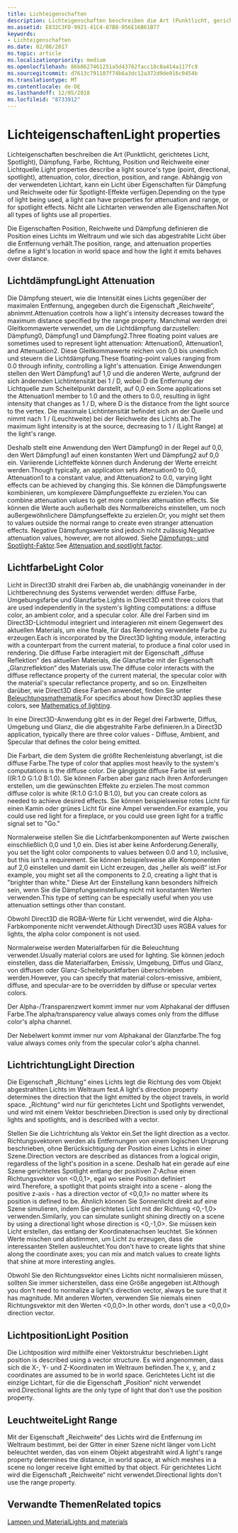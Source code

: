 ```yaml
---
title: Lichteigenschaften
description: Lichteigenschaften beschreiben die Art (Punktlicht, gerichtetes Licht, Spotlight), Dämpfung, Farbe, Richtung, Position und Reichweite einer Lichtquelle.
ms.assetid: E832C3FD-9921-41C4-87B8-056E16B61B77
keywords:
- Lichteigenschaften
ms.date: 02/08/2017
ms.topic: article
ms.localizationpriority: medium
ms.openlocfilehash: 86b8627461251a5d43762facc18c8a414a117fc9
ms.sourcegitcommit: d7613c791107f74b6a3dc12a372d9de916c0454b
ms.translationtype: MT
ms.contentlocale: de-DE
ms.lasthandoff: 12/05/2018
ms.locfileid: "8733912"
---
```

# <a name="light-properties"></a><span data-ttu-id="22b27-104">Lichteigenschaften</span><span class="sxs-lookup"><span data-stu-id="22b27-104">Light properties</span></span>


<span data-ttu-id="22b27-105">Lichteigenschaften beschreiben die Art (Punktlicht, gerichtetes Licht, Spotlight), Dämpfung, Farbe, Richtung, Position und Reichweite einer Lichtquelle.</span><span class="sxs-lookup"><span data-stu-id="22b27-105">Light properties describe a light source's type (point, directional, spotlight), attenuation, color, direction, position, and range.</span></span> <span data-ttu-id="22b27-106">Abhängig von der verwendeten Lichtart, kann ein Licht über Eigenschaften für Dämpfung und Reichweite oder für Spotlight-Effekte verfügen.</span><span class="sxs-lookup"><span data-stu-id="22b27-106">Depending on the type of light being used, a light can have properties for attenuation and range, or for spotlight effects.</span></span> <span data-ttu-id="22b27-107">Nicht alle Lichtarten verwenden alle Eigenschaften.</span><span class="sxs-lookup"><span data-stu-id="22b27-107">Not all types of lights use all properties.</span></span>

<span data-ttu-id="22b27-108">Die Eigenschaften Position, Reichweite und Dämpfung definieren die Position eines Lichts im Weltraum und wie sich das abgestrahlte Licht über die Entfernung verhält.</span><span class="sxs-lookup"><span data-stu-id="22b27-108">The position, range, and attenuation properties define a light's location in world space and how the light it emits behaves over distance.</span></span>

## <a name="span-idlightattenuationspanspan-idlightattenuationspanspan-idlightattenuationspanlight-attenuation"></a><span data-ttu-id="22b27-109"><span id="Light_Attenuation"></span><span id="light_attenuation"></span><span id="LIGHT_ATTENUATION"></span>Lichtdämpfung</span><span class="sxs-lookup"><span data-stu-id="22b27-109"><span id="Light_Attenuation"></span><span id="light_attenuation"></span><span id="LIGHT_ATTENUATION"></span>Light Attenuation</span></span>


<span data-ttu-id="22b27-110">Die Dämpfung steuert, wie die Intensität eines Lichts gegenüber der maximalen Entfernung, angegeben durch die Eigenschaft „Reichweite“, abnimmt.</span><span class="sxs-lookup"><span data-stu-id="22b27-110">Attenuation controls how a light's intensity decreases toward the maximum distance specified by the range property.</span></span> <span data-ttu-id="22b27-111">Manchmal werden drei Gleitkommawerte verwendet, um die Lichtdämpfung darzustellen: Dämpfung0, Dämpfung1 und Dämpfung2.</span><span class="sxs-lookup"><span data-stu-id="22b27-111">Three floating point values are sometimes used to represent light attenuation: Attenuation0, Attenuation1, and Attenuation2.</span></span> <span data-ttu-id="22b27-112">Diese Gleitkommawerte reichen von 0,0 bis unendlich und steuern die Lichtdämpfung.</span><span class="sxs-lookup"><span data-stu-id="22b27-112">These floating-point values ranging from 0.0 through infinity, controlling a light's attenuation.</span></span> <span data-ttu-id="22b27-113">Einige Anwendungen stellen den Wert Dämpfung1 auf 1,0 und die anderen Werte, aufgrund der sich ändernden Lichtintensität bei 1 / D, wobei D die Entfernung der Lichtquelle zum Scheitelpunkt darstellt, auf 0,0 ein.</span><span class="sxs-lookup"><span data-stu-id="22b27-113">Some applications set the Attenuation1 member to 1.0 and the others to 0.0, resulting in light intensity that changes as 1 / D, where D is the distance from the light source to the vertex.</span></span> <span data-ttu-id="22b27-114">Die maximale Lichtintensität befindet sich an der Quelle und nimmt nach 1 / (Leuchtweite) bei der Reichweite des Lichts ab.</span><span class="sxs-lookup"><span data-stu-id="22b27-114">The maximum light intensity is at the source, decreasing to 1 / (Light Range) at the light's range.</span></span>

<span data-ttu-id="22b27-115">Deshalb stellt eine Anwendung den Wert Dämpfung0 in der Regel auf 0,0, den Wert Dämpfung1 auf einen konstanten Wert und Dämpfung2 auf 0,0 ein. Variierende Lichteffekte können durch Änderung der Werte erreicht werden.</span><span class="sxs-lookup"><span data-stu-id="22b27-115">Though typically, an application sets Attenuation0 to 0.0, Attenuation1 to a constant value, and Attenuation2 to 0.0, varying light effects can be achieved by changing this.</span></span> <span data-ttu-id="22b27-116">Sie können die Dämpfungswerte kombinieren, um komplexere Dämpfungseffekte zu erzielen.</span><span class="sxs-lookup"><span data-stu-id="22b27-116">You can combine attenuation values to get more complex attenuation effects.</span></span> <span data-ttu-id="22b27-117">Sie können die Werte auch außerhalb des Normalbereichs einstellen, um noch außergewöhnlichere Dämpfungseffekte zu erzielen.</span><span class="sxs-lookup"><span data-stu-id="22b27-117">Or, you might set them to values outside the normal range to create even stranger attenuation effects.</span></span> <span data-ttu-id="22b27-118">Negative Dämpfungswerte sind jedoch nicht zulässig.</span><span class="sxs-lookup"><span data-stu-id="22b27-118">Negative attenuation values, however, are not allowed.</span></span> <span data-ttu-id="22b27-119">Siehe [Dämpfungs- und Spotlight-Faktor](attenuation-and-spotlight-factor.md).</span><span class="sxs-lookup"><span data-stu-id="22b27-119">See [Attenuation and spotlight factor](attenuation-and-spotlight-factor.md).</span></span>

## <a name="span-idlightcolorspanspan-idlightcolorspanspan-idlightcolorspanlight-color"></a><span data-ttu-id="22b27-120"><span id="Light_Color"></span><span id="light_color"></span><span id="LIGHT_COLOR"></span>Lichtfarbe</span><span class="sxs-lookup"><span data-stu-id="22b27-120"><span id="Light_Color"></span><span id="light_color"></span><span id="LIGHT_COLOR"></span>Light Color</span></span>


<span data-ttu-id="22b27-121">Licht in Direct3D strahlt drei Farben ab, die unabhängig voneinander in der Lichtberechnung des Systems verwendet werden: diffuse Farbe, Umgebungsfarbe und Glanzfarbe.</span><span class="sxs-lookup"><span data-stu-id="22b27-121">Lights in Direct3D emit three colors that are used independently in the system's lighting computations: a diffuse color, an ambient color, and a specular color.</span></span> <span data-ttu-id="22b27-122">Alle drei Farben sind im Direct3D-Lichtmodul integriert und interagieren mit einem Gegenwert des aktuellen Materials, um eine finale, für das Rendering verwendete Farbe zu erzeugen.</span><span class="sxs-lookup"><span data-stu-id="22b27-122">Each is incorporated by the Direct3D lighting module, interacting with a counterpart from the current material, to produce a final color used in rendering.</span></span> <span data-ttu-id="22b27-123">Die diffuse Farbe interagiert mit der Eigenschaft „diffuse Reflektion“ des aktuellen Materials, die Glanzfarbe mit der Eigenschaft „Glanzreflektion“ des Materials usw.</span><span class="sxs-lookup"><span data-stu-id="22b27-123">The diffuse color interacts with the diffuse reflectance property of the current material, the specular color with the material's specular reflectance property, and so on.</span></span> <span data-ttu-id="22b27-124">Einzelheiten darüber, wie Direct3D diese Farben anwendet, finden Sie unter [Beleuchtungsmathematik](mathematics-of-lighting.md).</span><span class="sxs-lookup"><span data-stu-id="22b27-124">For specifics about how Direct3D applies these colors, see [Mathematics of lighting](mathematics-of-lighting.md).</span></span>

<span data-ttu-id="22b27-125">In eine Direct3D-Anwendung gibt es in der Regel drei Farbwerte, Diffus, Umgebung und Glanz, die die abgestrahlte Farbe definieren.</span><span class="sxs-lookup"><span data-stu-id="22b27-125">In a Direct3D application, typically there are three color values - Diffuse, Ambient, and Specular that defines the color being emitted.</span></span>

<span data-ttu-id="22b27-126">Die Farbart, die dem System die größte Rechenleistung abverlangt, ist die diffuse Farbe.</span><span class="sxs-lookup"><span data-stu-id="22b27-126">The type of color that applies most heavily to the system's computations is the diffuse color.</span></span> <span data-ttu-id="22b27-127">Die gängigste diffuse Farbe ist weiß ((R:1.0 G:1.0 B:1.0). Sie können Farben aber ganz nach ihren Anforderungen erstellen, um die gewünschten Effekte zu erzielen.</span><span class="sxs-lookup"><span data-stu-id="22b27-127">The most common diffuse color is white (R:1.0 G:1.0 B:1.0), but you can create colors as needed to achieve desired effects.</span></span> <span data-ttu-id="22b27-128">Sie können beispielsweise rotes Licht für einen Kamin oder grünes Licht für eine Ampel verwenden.</span><span class="sxs-lookup"><span data-stu-id="22b27-128">For example, you could use red light for a fireplace, or you could use green light for a traffic signal set to "Go."</span></span>

<span data-ttu-id="22b27-129">Normalerweise stellen Sie die Lichtfarbenkomponenten auf Werte zwischen einschließlich 0,0 und 1,0 ein. Dies ist aber keine Anforderung.</span><span class="sxs-lookup"><span data-stu-id="22b27-129">Generally, you set the light color components to values between 0.0 and 1.0, inclusive, but this isn't a requirement.</span></span> <span data-ttu-id="22b27-130">Sie können beispielsweise alle Komponenten auf 2,0 einstellen und damit ein Licht erzeugen, das „heller als weiß“ ist.</span><span class="sxs-lookup"><span data-stu-id="22b27-130">For example, you might set all the components to 2.0, creating a light that is "brighter than white."</span></span> <span data-ttu-id="22b27-131">Diese Art der Einstellung kann besonders hilfreich sein, wenn Sie die Dämpfungseinstellung nicht mit konstanten Werten verwenden.</span><span class="sxs-lookup"><span data-stu-id="22b27-131">This type of setting can be especially useful when you use attenuation settings other than constant.</span></span>

<span data-ttu-id="22b27-132">Obwohl Direct3D die RGBA-Werte für Licht verwendet, wird die Alpha-Farbkomponente nicht verwendet.</span><span class="sxs-lookup"><span data-stu-id="22b27-132">Although Direct3D uses RGBA values for lights, the alpha color component is not used.</span></span>

<span data-ttu-id="22b27-133">Normalerweise werden Materialfarben für die Beleuchtung verwendet.</span><span class="sxs-lookup"><span data-stu-id="22b27-133">Usually material colors are used for lighting.</span></span> <span data-ttu-id="22b27-134">Sie können jedoch einstellen, dass die Materialfarben, Emissiv, Umgebung, Diffus und Glanz, von diffusen oder Glanz-Scheitelpunktfarben überschrieben werden.</span><span class="sxs-lookup"><span data-stu-id="22b27-134">However, you can specify that material colors-emissive, ambient, diffuse, and specular-are to be overridden by diffuse or specular vertex colors.</span></span>

<span data-ttu-id="22b27-135">Der Alpha-/Transparenzwert kommt immer nur vom Alphakanal der diffusen Farbe.</span><span class="sxs-lookup"><span data-stu-id="22b27-135">The alpha/transparency value always comes only from the diffuse color's alpha channel.</span></span>

<span data-ttu-id="22b27-136">Der Nebelwert kommt immer nur vom Alphakanal der Glanzfarbe.</span><span class="sxs-lookup"><span data-stu-id="22b27-136">The fog value always comes only from the specular color's alpha channel.</span></span>

## <a name="span-idlightdirectionspanspan-idlightdirectionspanspan-idlightdirectionspanlight-direction"></a><span data-ttu-id="22b27-137"><span id="Light_Direction"></span><span id="light_direction"></span><span id="LIGHT_DIRECTION"></span>Lichtrichtung</span><span class="sxs-lookup"><span data-stu-id="22b27-137"><span id="Light_Direction"></span><span id="light_direction"></span><span id="LIGHT_DIRECTION"></span>Light Direction</span></span>


<span data-ttu-id="22b27-138">Die Eigenschaft „Richtung“ eines Lichts legt die Richtung des vom Objekt abgestrahlten Lichts im Weltraum fest.</span><span class="sxs-lookup"><span data-stu-id="22b27-138">A light's direction property determines the direction that the light emitted by the object travels, in world space.</span></span> <span data-ttu-id="22b27-139">„Richtung“ wird nur für gerichtetes Licht und Spotlights verwendet, und wird mit einem Vektor beschrieben.</span><span class="sxs-lookup"><span data-stu-id="22b27-139">Direction is used only by directional lights and spotlights, and is described with a vector.</span></span>

<span data-ttu-id="22b27-140">Stellen Sie die Lichtrichtung als Vektor ein.</span><span class="sxs-lookup"><span data-stu-id="22b27-140">Set the light direction as a vector.</span></span> <span data-ttu-id="22b27-141">Richtungsvektoren werden als Entfernungen von einem logischen Ursprung beschrieben, ohne Berücksichtigung der Position eines Lichts in einer Szene.</span><span class="sxs-lookup"><span data-stu-id="22b27-141">Direction vectors are described as distances from a logical origin, regardless of the light's position in a scene.</span></span> <span data-ttu-id="22b27-142">Deshalb hat ein gerade auf eine Szene gerichtetes Spotlight entlang der positiven Z-Achse einen Richtungsvektor von &lt;0,0,1&gt;, egal wo seine Position definiert wird.</span><span class="sxs-lookup"><span data-stu-id="22b27-142">Therefore, a spotlight that points straight into a scene - along the positive z-axis - has a direction vector of &lt;0,0,1&gt; no matter where its position is defined to be.</span></span> <span data-ttu-id="22b27-143">Ähnlich können Sie Sonnenlicht direkt auf eine Szene simulieren, indem Sie gerichtetes Licht mit der Richtung &lt;0,-1,0&gt; verwenden.</span><span class="sxs-lookup"><span data-stu-id="22b27-143">Similarly, you can simulate sunlight shining directly on a scene by using a directional light whose direction is &lt;0,-1,0&gt;.</span></span> <span data-ttu-id="22b27-144">Sie müssen kein Licht erstellen, das entlang der Koordinatenachsen leuchtet. Sie können Werte mischen und abstimmen, um Licht zu erzeugen, dass die interessanten Stellen ausleuchtet.</span><span class="sxs-lookup"><span data-stu-id="22b27-144">You don't have to create lights that shine along the coordinate axes; you can mix and match values to create lights that shine at more interesting angles.</span></span>

<span data-ttu-id="22b27-145">Obwohl Sie den Richtungsvektor eines Lichts nicht normalisieren müssen, sollten Sie immer sicherstellen, dass eine Größe angegeben ist.</span><span class="sxs-lookup"><span data-stu-id="22b27-145">Although you don't need to normalize a light's direction vector, always be sure that it has magnitude.</span></span> <span data-ttu-id="22b27-146">Mit anderen Worten, verwenden Sie niemals einen Richtungsvektor mit den Werten &lt;0,0,0&gt;.</span><span class="sxs-lookup"><span data-stu-id="22b27-146">In other words, don't use a &lt;0,0,0&gt; direction vector.</span></span>

## <a name="span-idlightpositionspanspan-idlightpositionspanspan-idlightpositionspanlight-position"></a><span data-ttu-id="22b27-147"><span id="Light_Position"></span><span id="light_position"></span><span id="LIGHT_POSITION"></span>Lichtposition</span><span class="sxs-lookup"><span data-stu-id="22b27-147"><span id="Light_Position"></span><span id="light_position"></span><span id="LIGHT_POSITION"></span>Light Position</span></span>


<span data-ttu-id="22b27-148">Die Lichtposition wird mithilfe einer Vektorstruktur beschrieben.</span><span class="sxs-lookup"><span data-stu-id="22b27-148">Light position is described using a vector structure.</span></span> <span data-ttu-id="22b27-149">Es wird angenommen, dass sich die X-, Y- und Z-Koordinaten im Weltraum befinden.</span><span class="sxs-lookup"><span data-stu-id="22b27-149">The x, y, and z coordinates are assumed to be in world space.</span></span> <span data-ttu-id="22b27-150">Gerichtetes Licht ist die einzige Lichtart, für die die Eigenschaft „Position“ nicht verwendet wird.</span><span class="sxs-lookup"><span data-stu-id="22b27-150">Directional lights are the only type of light that don't use the position property.</span></span>

## <a name="span-idlightrangespanspan-idlightrangespanspan-idlightrangespanlight-range"></a><span data-ttu-id="22b27-151"><span id="Light_Range"></span><span id="light_range"></span><span id="LIGHT_RANGE"></span>Leuchtweite</span><span class="sxs-lookup"><span data-stu-id="22b27-151"><span id="Light_Range"></span><span id="light_range"></span><span id="LIGHT_RANGE"></span>Light Range</span></span>


<span data-ttu-id="22b27-152">Mit der Eigenschaft „Reichweite“ des Lichts wird die Entfernung im Weltraum bestimmt, bei der Gitter in einer Szene nicht länger vom Licht beleuchtet werden, das von einem Objekt abgestrahlt wird.</span><span class="sxs-lookup"><span data-stu-id="22b27-152">A light's range property determines the distance, in world space, at which meshes in a scene no longer receive light emitted by that object.</span></span> <span data-ttu-id="22b27-153">Für gerichtetes Licht wird die Eigenschaft „Reichweite“ nicht verwendet.</span><span class="sxs-lookup"><span data-stu-id="22b27-153">Directional lights don't use the range property.</span></span>

## <a name="span-idrelated-topicsspanrelated-topics"></a><span data-ttu-id="22b27-154"><span id="related-topics"></span>Verwandte Themen</span><span class="sxs-lookup"><span data-stu-id="22b27-154"><span id="related-topics"></span>Related topics</span></span>


[<span data-ttu-id="22b27-155">Lampen und Material</span><span class="sxs-lookup"><span data-stu-id="22b27-155">Lights and materials</span></span>](lights-and-materials.md)

 

 





